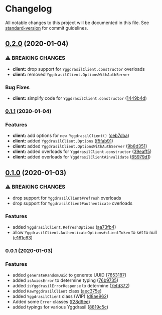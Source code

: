 # Changelog

All notable changes to this project will be documented in this file. See [standard-version](https://github.com/conventional-changelog/standard-version) for commit guidelines.

## [0.2.0](https://github.com/nodecraft-js/yggdrasil-client/compare/v0.1.1...v0.2.0) (2020-01-04)


### ⚠ BREAKING CHANGES

* **client:** drop support for `YggdrasilClient.constructor` overloads
* **client:** removed `YggdrasilClient.OptionsWithAuthServer`

### Bug Fixes

* **client:** simplify code for `YggdrasilClient.constructor` ([1449b4d](https://github.com/nodecraft-js/yggdrasil-client/commit/1449b4da115e8edea81b732aa270f7a9f6af687b))

### [0.1.1](https://github.com/nodecraft-js/yggdrasil-client/compare/v0.1.0...v0.1.1) (2020-01-04)


### Features

* **client:** add options for `new YggdrasilClient()` ([ceb7cba](https://github.com/nodecraft-js/yggdrasil-client/commit/ceb7cba83956548f7482c89b5a97b4544775b6df))
* **client:** added `YggdrasilClient.Options` ([f5fab91](https://github.com/nodecraft-js/yggdrasil-client/commit/f5fab9160546a6980778e025a55fc8100965bcc9))
* **client:** added `YggdrasilClient.OptionsWithAuthServer` ([9b8d351](https://github.com/nodecraft-js/yggdrasil-client/commit/9b8d351146386d3b04f3f45e87067b2109c0c972))
* **client:** added overloads for `YggdrasilClient.constructor` ([39eaff5](https://github.com/nodecraft-js/yggdrasil-client/commit/39eaff5e39f550c8c55f18ef3bc29a2b0f5e4213))
* **client:** added overloads for `YggdrasilClient#invalidate` ([65979d1](https://github.com/nodecraft-js/yggdrasil-client/commit/65979d1014bae89d33eab0a5431a952e8839292e))

## [0.1.0](https://github.com/nodecraft-js/yggdrasil-client/compare/v0.0.1...v0.1.0) (2020-01-03)


### ⚠ BREAKING CHANGES

* drop support for `YggdrasilClient#refresh` overloads
* drop support for `YggdrasilClient#authenticate` overloads

### Features

* added `YggdrasilClient.RefreshOptions` ([aa73fb4](https://github.com/nodecraft-js/yggdrasil-client/commit/aa73fb428dbb52da16241f0f30969da110c261f5))
* allow `YggdrasilClient.AuthenticateOptions#clientToken` to set to null ([e161c63](https://github.com/nodecraft-js/yggdrasil-client/commit/e161c639d00e75b082b3165adcc79d5253f9a67b))

### 0.0.1 (2020-01-03)


### Features

* added `generateRandomUuid` to generate UUID ([7853187](https://github.com/nodecraft-js/yggdrasil-client/commit/78531872498e3b9fe0a16999e6ea71075d8c8868))
* added `isAxiosError` to determine typing ([76b9735](https://github.com/nodecraft-js/yggdrasil-client/commit/76b973581064ded383c3c69332d1f958f72fa4b5))
* added `isYggdrasilErrorResponse` to determine ([7efd372](https://github.com/nodecraft-js/yggdrasil-client/commit/7efd372dedc3c25aa3a7e0b64e4564e06ef6982b))
* added `RawYggdrasilClient` class ([aec375e](https://github.com/nodecraft-js/yggdrasil-client/commit/aec375e1a8e36e51e7f10519a799b4f4e40bb80d))
* added `YggdrasilClient` class (WIP) ([d8ae962](https://github.com/nodecraft-js/yggdrasil-client/commit/d8ae962ee56e84e5feaddc1de863eeb1e3885f01))
* Added some `Error` classes ([f28d9ee](https://github.com/nodecraft-js/yggdrasil-client/commit/f28d9eefecb7502629cb52f133741b7841a80a54))
* added typings for various Yggdrasil ([8819c5c](https://github.com/nodecraft-js/yggdrasil-client/commit/8819c5c31b61b2a5357f5d582095ce320af1cdf8))
